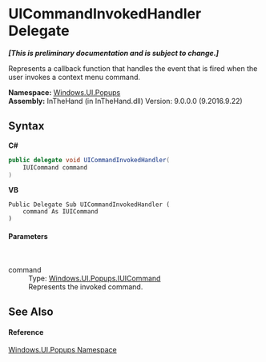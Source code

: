 # UICommandInvokedHandler Delegate
 _**\[This is preliminary documentation and is subject to change.\]**_

Represents a callback function that handles the event that is fired when the user invokes a context menu command.

**Namespace:**&nbsp;<a href="N_Windows_UI_Popups">Windows.UI.Popups</a><br />**Assembly:**&nbsp;InTheHand (in InTheHand.dll) Version: 9.0.0.0 (9.2016.9.22)

## Syntax

**C#**<br />
``` C#
public delegate void UICommandInvokedHandler(
	IUICommand command
)
```

**VB**<br />
``` VB
Public Delegate Sub UICommandInvokedHandler ( 
	command As IUICommand
)
```


#### Parameters
&nbsp;<dl><dt>command</dt><dd>Type: <a href="T_Windows_UI_Popups_IUICommand">Windows.UI.Popups.IUICommand</a><br />Represents the invoked command.</dd></dl>

## See Also


#### Reference
<a href="N_Windows_UI_Popups">Windows.UI.Popups Namespace</a><br />